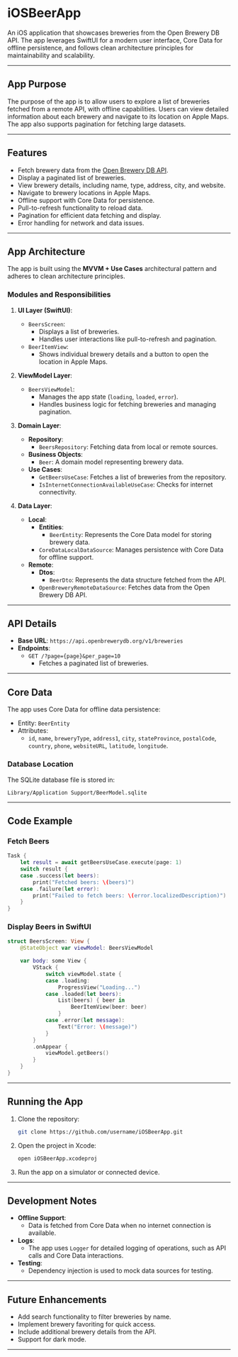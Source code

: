 
# **iOSBeerApp**

An iOS application that showcases breweries from the Open Brewery DB API. The app leverages SwiftUI for a modern user interface, Core Data for offline persistence, and follows clean architecture principles for maintainability and scalability.

---

## **App Purpose**

The purpose of the app is to allow users to explore a list of breweries fetched from a remote API, with offline capabilities. Users can view detailed information about each brewery and navigate to its location on Apple Maps. The app also supports pagination for fetching large datasets.

---

## **Features**

- Fetch brewery data from the [Open Brewery DB API](https://api.openbrewerydb.org/v1/breweries).
- Display a paginated list of breweries.
- View brewery details, including name, type, address, city, and website.
- Navigate to brewery locations in Apple Maps.
- Offline support with Core Data for persistence.
- Pull-to-refresh functionality to reload data.
- Pagination for efficient data fetching and display.
- Error handling for network and data issues.

---

## **App Architecture**

The app is built using the **MVVM + Use Cases** architectural pattern and adheres to clean architecture principles.

### **Modules and Responsibilities**

1. **UI Layer (SwiftUI)**:
   - `BeersScreen`:
     - Displays a list of breweries.
     - Handles user interactions like pull-to-refresh and pagination.
   - `BeerItemView`:
     - Shows individual brewery details and a button to open the location in Apple Maps.
     
2. **ViewModel Layer**:
   - `BeersViewModel`:
     - Manages the app state (`loading`, `loaded`, `error`).
     - Handles business logic for fetching breweries and managing pagination.

3. **Domain Layer**:
   - **Repository**:
     - `BeersRepository`: Fetching data from local or remote sources.
   - **Business Objects**:
     - `Beer`: A domain model representing brewery data.
   - **Use Cases**:
     - `GetBeersUseCase`: Fetches a list of breweries from the repository.
     - `IsInternetConnectionAvailableUseCase`: Checks for internet connectivity.

4. **Data Layer**:
   - **Local**:
     - **Entities**:
       - `BeerEntity`: Represents the Core Data model for storing brewery data.
     - `CoreDataLocalDataSource`: Manages persistence with Core Data for offline support.
   - **Remote**:
     - **Dtos**:
       - `BeerDto`: Represents the data structure fetched from the API.
     - `OpenBreweryRemoteDataSource`: Fetches data from the Open Brewery DB API.

---

## **API Details**

- **Base URL**: `https://api.openbrewerydb.org/v1/breweries`
- **Endpoints**:
  - `GET /?page={page}&per_page=10`
    - Fetches a paginated list of breweries.

---

## **Core Data**

The app uses Core Data for offline data persistence:
- Entity: `BeerEntity`
- Attributes:
  - `id`, `name`, `breweryType`, `address1`, `city`, `stateProvince`, `postalCode`, `country`, `phone`, `websiteURL`, `latitude`, `longitude`.

### **Database Location**

The SQLite database file is stored in:
```
Library/Application Support/BeerModel.sqlite
```

---

## **Code Example**

### Fetch Beers
```swift
Task {
    let result = await getBeersUseCase.execute(page: 1)
    switch result {
    case .success(let beers):
        print("Fetched beers: \(beers)")
    case .failure(let error):
        print("Failed to fetch beers: \(error.localizedDescription)")
    }
}
```

### Display Beers in SwiftUI
```swift
struct BeersScreen: View {
    @StateObject var viewModel: BeersViewModel

    var body: some View {
        VStack {
            switch viewModel.state {
            case .loading:
                ProgressView("Loading...")
            case .loaded(let beers):
                List(beers) { beer in
                    BeerItemView(beer: beer)
                }
            case .error(let message):
                Text("Error: \(message)")
            }
        }
        .onAppear {
            viewModel.getBeers()
        }
    }
}
```

---

## **Running the App**

1. Clone the repository:
   ```bash
   git clone https://github.com/username/iOSBeerApp.git
   ```
2. Open the project in Xcode:
   ```bash
   open iOSBeerApp.xcodeproj
   ```
3. Run the app on a simulator or connected device.

---

## **Development Notes**

- **Offline Support**:
  - Data is fetched from Core Data when no internet connection is available.
- **Logs**:
  - The app uses `Logger` for detailed logging of operations, such as API calls and Core Data interactions.
- **Testing**:
  - Dependency injection is used to mock data sources for testing.

---

## **Future Enhancements**

- Add search functionality to filter breweries by name.
- Implement brewery favoriting for quick access.
- Include additional brewery details from the API.
- Support for dark mode.

---
